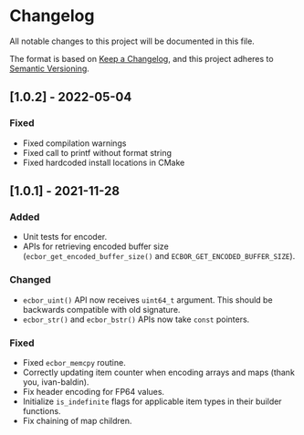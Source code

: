 # Changelog
All notable changes to this project will be documented in this file.

The format is based on [Keep a Changelog](https://keepachangelog.com/en/1.0.0/),
and this project adheres to [Semantic Versioning](https://semver.org/spec/v2.0.0.html).

## [1.0.2] - 2022-05-04
### Fixed
- Fixed compilation warnings
- Fixed call to printf without format string
- Fixed hardcoded install locations in CMake

## [1.0.1] - 2021-11-28
### Added
- Unit tests for encoder.
- APIs for retrieving encoded buffer size (`ecbor_get_encoded_buffer_size()` and `ECBOR_GET_ENCODED_BUFFER_SIZE`).

### Changed
- `ecbor_uint()` API now receives `uint64_t` argument. This should be backwards compatible with old signature.
- `ecbor_str()` and `ecbor_bstr()` APIs now take `const` pointers.

### Fixed
- Fixed `ecbor_memcpy` routine.
- Correctly updating item counter when encoding arrays and maps (thank you, ivan-baldin).
- Fix header encoding for FP64 values.
- Initialize `is_indefinite` flags for applicable item types in their builder functions.
- Fix chaining of map children.
